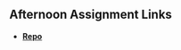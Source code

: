 ## Afternoon Assignment Links

* **[Repo](https://github.com/AJVancattenburch/<ASSIGNMENT_REPO>)**

